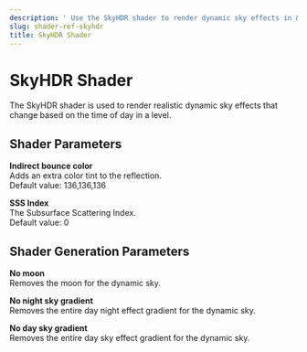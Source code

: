 ```yaml
---
description: ' Use the SkyHDR shader to render dynamic sky effects in &ALYlong;. '
slug: shader-ref-skyhdr
title: SkyHDR Shader
---
```

# SkyHDR Shader<a name="shader-ref-skyhdr"></a>

The SkyHDR shader is used to render realistic dynamic sky effects that change based on the time of day in a level\.

## Shader Parameters<a name="shader-ref-skyhdr-shader-parameters"></a>

**Indirect bounce color**  
Adds an extra color tint to the reflection\.  
Default value: 136,136,136

**SSS Index**  
The Subsurface Scattering Index\.  
Default value: 0

## Shader Generation Parameters<a name="shader-ref-skyhdr-shader-generation-parameters"></a>

**No moon**  
Removes the moon for the dynamic sky\.

**No night sky gradient**  
Removes the entire day night effect gradient for the dynamic sky\.

**No day sky gradient**  
Removes the entire day sky effect gradient for the dynamic sky\.